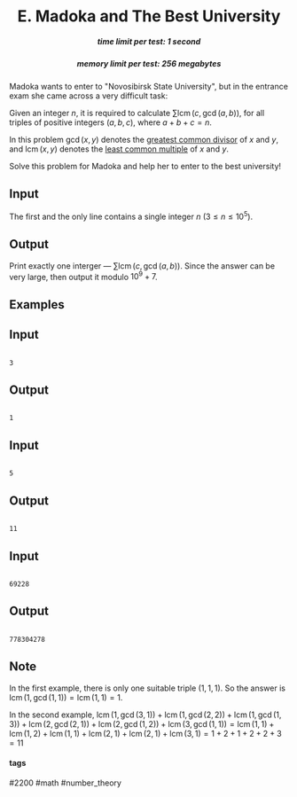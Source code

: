 <h1 style='text-align: center;'> E. Madoka and The Best University</h1>

<h5 style='text-align: center;'>time limit per test: 1 second</h5>
<h5 style='text-align: center;'>memory limit per test: 256 megabytes</h5>

Madoka wants to enter to "Novosibirsk State University", but in the entrance exam she came across a very difficult task:

Given an integer $n$, it is required to calculate $\sum{\operatorname{lcm}(c, \gcd(a, b))}$, for all triples of positive integers $(a, b, c)$, where $a + b + c = n$.

In this problem $\gcd(x, y)$ denotes the [greatest common divisor](https://en.wikipedia.org/wiki/Greatest_common_divisor) of $x$ and $y$, and $\operatorname{lcm}(x, y)$ denotes the [least common multiple](https://en.wikipedia.org/wiki/Least_common_multiple) of $x$ and $y$.

Solve this problem for Madoka and help her to enter to the best university!

## Input

The first and the only line contains a single integer $n$ ($3 \le n \le 10^5$).

## Output

Print exactly one interger — $\sum{\operatorname{lcm}(c, \gcd(a, b))}$. Since the answer can be very large, then output it modulo $10^9 + 7$.

## Examples

## Input


```

3

```
## Output


```

1

```
## Input


```

5

```
## Output


```

11

```
## Input


```

69228

```
## Output


```

778304278

```
## Note

In the first example, there is only one suitable triple $(1, 1, 1)$. So the answer is $\operatorname{lcm}(1, \gcd(1, 1)) = \operatorname{lcm}(1, 1) = 1$.

In the second example, $\operatorname{lcm}(1, \gcd(3, 1)) + \operatorname{lcm}(1, \gcd(2, 2)) + \operatorname{lcm}(1, \gcd(1, 3)) + \operatorname{lcm}(2, \gcd(2, 1)) + \operatorname{lcm}(2, \gcd(1, 2)) + \operatorname{lcm}(3, \gcd(1, 1)) = \operatorname{lcm}(1, 1) + \operatorname{lcm}(1, 2) + \operatorname{lcm}(1, 1) + \operatorname{lcm}(2, 1) + \operatorname{lcm}(2, 1) + \operatorname{lcm}(3, 1) = 1 + 2 + 1 + 2 + 2 + 3 = 11$



#### tags 

#2200 #math #number_theory 
